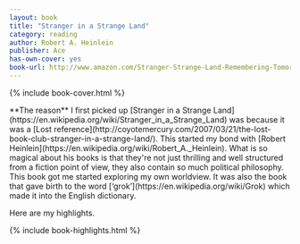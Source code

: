 ```yaml
---
layout: book
title: "Stranger in a Strange Land"
category: reading
author: Robert A. Heinlein
publisher: Ace
has-own-cover: yes
book-url: http://www.amazon.com/Stranger-Strange-Land-Remembering-Tomorrow/dp/0441790348
---
```

{% include book-cover.html %}

<p class="intro" markdown="1">**The reason** I first picked up [Stranger in a Strange Land](https://en.wikipedia.org/wiki/Stranger_in_a_Strange_Land) was because it was a [Lost reference](http://coyotemercury.com/2007/03/21/the-lost-book-club-stranger-in-a-strange-land/). This started my bond with [Robert Heinlein](https://en.wikipedia.org/wiki/Robert_A._Heinlein). What is so magical about his books is that they're not just thrilling and well structured from a fiction point of view, they also contain so much political philosophy. This book got me started exploring my own worldview. It was also the book that gave birth to the word [‘grok’](https://en.wikipedia.org/wiki/Grok) which made it into the English dictionary.</p>

Here are my highlights.

{% include book-highlights.html %}

